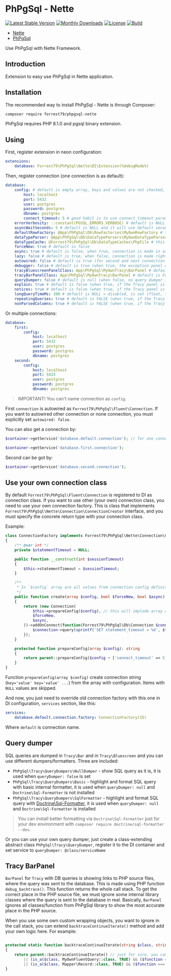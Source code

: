 # PhPgSql - Nette

[![Latest Stable Version](https://poser.pugx.org/forrest79/phpgsql-nette/v)](//packagist.org/packages/forrest79/phpgsql-nette)
[![Monthly Downloads](https://poser.pugx.org/forrest79/phpgsql-nette/d/monthly)](//packagist.org/packages/forrest79/phpgsql-nette)
[![License](https://poser.pugx.org/forrest79/phpgsql-nette/license)](//packagist.org/packages/forrest79/phpgsql-nette)
[![Build](https://github.com/forrest79/phpgsql-nette/actions/workflows/build.yml/badge.svg?branch=master)](https://github.com/forrest79/phpgsql-nette/actions/workflows/build.yml)

* [Nette](https://nette.org)
* [PhPgSql](https://github.com/forrest79/phpgsql)

Use PhPgSql with Nette Framework.

## Introduction

Extension to easy use PhPgSql in Nette application.


## Installation

The recommended way to install PhPgSql - Nette is through Composer:

```sh
composer require forrest79/phpgsql-nette
```

PhPgSql requires PHP 8.1.0 and pgsql binary extension.


## Using

First, register extension in neon configuration:

```yaml
extensions:
    database: Forrest79\PhPgSql\Nette\DI\Extension(%debugMode%)
```

Then, register connection (one connection is as default):

```yaml
database:
    config: # default is empty array, keys and values are not checked, just imploded to `pg_connect` `$connection_string` as `"key1=value1 key2=value2 ..."`
        host: localhost
        port: 5432
        user: postgres
        password: postgres
        dbname: postgres
        connect_timeout: 5 # good habit is to use connect_timeout parameter
    errorVerbosity: ::constant(PGSQL_ERRORS_VERBOSE) # default is NULL and it will use default error verbose PGSQL_ERRORS_DEFAULT, other value can be PGSQL_ERRORS_TERSE
    asyncWaitSeconds: 5 # default is NULL and it will use default seconds value
    defaultRowFactory: @App\PhPgSql\Db\RowFactories\MyOwnRowFactory # this service is needed to be registered, default is NULL, and default row factory is used
    dataTypeParser: @App\PhPgSql\Db\DataTypeParsers\MyOwnDataTypeParser # this service is needed to be registered, default is NULL, and default data type parser is used
    dataTypeCache: @Forrest79\PhPgSql\Db\DataTypeCaches\PhpFile # this service is needed to be registered like this `- Forrest79\PhPgSql\Db\DataTypeCaches\PhpFile('%tempDir%/phpgsql/data-types-cache.php')`, this is recommended settings, default is NULL and cache is disabled
    forceNew: true # default is false
    async: true # default is false, when true, connection is made in async way, and it's not blocking the next PHP code execution (before the first query is run, a library is waiting for active connection)
    lazy: false # default is true, when false, connection is made right after the Connection object is created, when true, connection is made with the first query
    autowired: false # default is true (for second and next connection is always false)
    debugger: false # default is true (when true, the exception panel on Bluescreen is added, and Tracy bar is shown in debug mode)
    tracyBluescreenPanelClass: App\PhPgSql\MyOwnTracy\BarPanel # default is Forrest79\PhPgSql\Tracy\BluescreenPanel (you can use your own Tracy bluescreen panel class)
    tracyBarPanelClass: App\PhPgSql\MyOwnTracy\BarPanel # default is Forrest79\PhPgSql\Tracy\BarPanel (you can use your own Tracy bar panel class)
    queryDumper: false # default is null (when false, no query dumper is used, and all SQL queries are displayed as it is, when null - auto-detection is used - when Doctrine\Sql-Formatter is installed, it is used, when not, internal basic formatter is used or use own service via @serviceName)
    explain: true # default is false (when true, if the Tracy panel is enabled, explain is shown for every query)
    notices: true # default is false (when true, if the Tracy panel is enabled, after every SQL command and before connection is closed, notices are got and put into the query log)
    longQueryTimeMs: 100 # default is NULL = disabled, is set (float, time in milliseconds) and Tracy panel is enabled, all queries that takes longer than this value is marked in the panel with bold red time)
    repeatingQueries: true # default is FALSE (when true, if the Tracy panel is enabled, repeating queries are detected and listed - except BEGIN, COMMIT, ROLLBACK and SET statements)
    nonParsedColumns: true # default is FALSE (when true, if the Tracy panel is enabled, queries with some non-parsed (used) columns are detected and listed)
```

Or multiple connections:

```yaml
database:
    first:
        config:
            host: localhost
            port: 5432
            user: postgres
            password: postgres
            dbname: postgres
    second:
        config:
            host: localhost
            port: 5433
            user: postgres
            password: postgres
            dbname: postgres
```

> IMPORTANT! You can't name connection as `config`.

First `connection` is autowired as `Forrest79\PhPgSql\Fluent\Connection`. If you want to autowired other connection or none connection, you must explicitly set `autowired: false`.

You can also get a connection by:

```php
$container->getService('database.default.connection'); // for one connection, default

$container->getService('database.first.connection');
```

Second can be got by:

```php
$container->getService('database.second.connection');
```

## Use your own connection class

By default `Forrest79\PhPgSql\Fluent\Connection` is registered to DI as connection class. If you want to use other (your own) connection class, you need to use your own connection factory. This is class that implements `Forrest79\PhPgSql\Nette\Connection\ConnectionCreator` interface, and you must specify the concrete return type with your connection class.

Example:

```php
class ConnectionFactory implements Forrest79\PhPgSql\Nette\Connection\ConnectionCreator
{
    /** @var int */
    private $statementTimeout = NULL;

    public function __construct(int $sessionTimeout)
    {
        $this->statementTimeout = $sessionTimeout;
    }

    /**
     * In `$config` array are all values from connection config definition, you can use some special/meta values for your own logic and unset it from `$config` before sending it to `prepareConfig()` function.
     */
    public function create(array $config, bool $forceNew, bool $async): MyOwnConnection
    {
        return (new Connection(
            $this->prepareConfig($config), // this will implode array config to string, you can extend this method and add some default settings or your own logic
            $forceNew,
            $async,
        ))->addOnConnect(function(Forrest79\PhPgSql\Db\Connection $connection) {
            $connection->query(sprintf('SET statement_timeout = %d', $this->statementTimeout));
        });
    }

    protected function prepareConfig(array $config): string
    {
        return parent::prepareConfig($config + ['connect_timeout' => 5]);
    }
}
```

Function `prepareConfig(array $config)` create connection string (`key='value' key='value' ...`) from the array with configuration. Items with `NULL` values are skipped.

And now, you just need to override old connection factory with this one in DI configuration, `services` section, like this:

```yaml
services:
    database.default.connection.factory: ConnectionFactory(15)
```

Where `default` is connection name.

## Query dumper

SQL queries are dumped in `Tracy\Bar` and in `Tracy\Bluescreen` and you can use different dumpers/formatters. Three are included:
- `PhPgSql\Tracy\QueryDumpers\NullDumper` - show SQL query as it is, it is used when `queryDumper: false` is set
- `PhPgSql\Tracy\QueryDumpers\Basic` - highlight and format SQL query with basic internal formatter, it is used when `queryDumper: null` and `Doctrine\Sql-Formatter` is not installed
- `PhPgSql\Tracy\QueryDumpers\SqlFormatter` - highlight and format SQL query with [Doctrine\Sql-Formatter](https://github.com/doctrine/sql-formatter), it is used when `queryDumper: null` and `Doctrine\Sql-Formatter` is installed

> You can install better formatting via `Doctrine\Sql-Formatter` just for your dev environment with `composer require doctrine/sql-formatter --dev`.

Or you can use your own query dumper, just create a class-extending abstract class `PhPgSql\Tracy\QueryDumper`, register it to the DI container and set service to `queryDumper: @class/serviceName`

## Tracy BarPanel

`BarPanel` for `Tracy` with DB queries is showing links to PHP source files, where the query was sent to the database. This is made using PHP function `debug_backtrace()`.
This function returns the whole call stack. To get the correct place in the PHP source file, we must ignore some internal library classes where the query is sent to the database in real.
Basically, `BarPanel` ignores all classes/function from PhPgSql library to show the most accurate place in the PHP source.

When you use some own custom wrapping objects, you want to ignore in the call stack, you can extend `backtraceContinueIterate()` method and add your own logic here. For example:

```php

protected static function backtraceContinueIterate(string $class, string $function): bool
{
    return parent::backtraceContinueIterate() // just for sure, you can use multiple extends...
        || (is_a($class, MyOwnFluentQuery::class, TRUE) && ($function === 'count'))
        || (is_a($class, Mapper\Record::class, TRUE) && ($function === 'fetch'));
}

```
